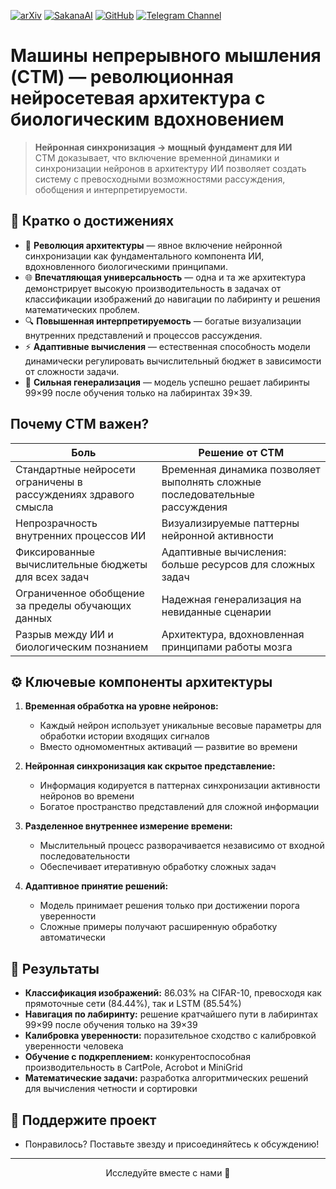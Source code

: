 [![arXiv](https://img.shields.io/badge/arXiv-2505.05522-b31b1b.svg)](https://arxiv.org/abs/2505.05522)
[![SakanaAI](https://img.shields.io/badge/SakanaAI-purple)](https://pub.sakana.ai/ctm/)
[![GitHub](https://img.shields.io/badge/GitHub-black)](https://github.com/SakanaAI/continuous-thought-machines/)
[![Telegram Channel](https://img.shields.io/badge/Telegram-TTWRB-blue)](https://t.me/TheWeeklyBrief)

# Машины непрерывного мышления (CTM) — революционная нейросетевая архитектура с биологическим вдохновением

> **Нейронная синхронизация → мощный фундамент для ИИ**  
> CTM доказывает, что включение временной динамики и синхронизации нейронов в архитектуру ИИ позволяет создать систему с превосходными возможностями рассуждения, обобщения и интерпретируемости.

## 🚀 Кратко о достижениях

* 🧠 **Революция архитектуры** — явное включение нейронной синхронизации как фундаментального компонента ИИ, вдохновленного биологическими принципами.
* 🌐 **Впечатляющая универсальность** — одна и та же архитектура демонстрирует высокую производительность в задачах от классификации изображений до навигации по лабиринту и решения математических проблем.
* 🔍 **Повышенная интерпретируемость** — богатые визуализации внутренних представлений и процессов рассуждения.
* ⚡ **Адаптивные вычисления** — естественная способность модели динамически регулировать вычислительный бюджет в зависимости от сложности задачи.
* 🧩 **Сильная генерализация** — модель успешно решает лабиринты 99×99 после обучения только на лабиринтах 39×39.

## Почему CTM важен?

| Боль | Решение от CTM |
| --------------------------------------------- | ----------------------------------------------- |
| Стандартные нейросети ограничены в рассуждениях здравого смысла | Временная динамика позволяет выполнять сложные последовательные рассуждения |
| Непрозрачность внутренних процессов ИИ | Визуализируемые паттерны нейронной активности |
| Фиксированные вычислительные бюджеты для всех задач | Адаптивные вычисления: больше ресурсов для сложных задач |
| Ограниченное обобщение за пределы обучающих данных | Надежная генерализация на невиданные сценарии |
| Разрыв между ИИ и биологическим познанием | Архитектура, вдохновленная принципами работы мозга |

## ⚙️ Ключевые компоненты архитектуры

1. **Временная обработка на уровне нейронов:**
   - Каждый нейрон использует уникальные весовые параметры для обработки истории входящих сигналов
   - Вместо одномоментных активаций — развитие во времени

2. **Нейронная синхронизация как скрытое представление:**
   - Информация кодируется в паттернах синхронизации активности нейронов во времени
   - Богатое пространство представлений для сложной информации

3. **Разделенное внутреннее измерение времени:**
   - Мыслительный процесс разворачивается независимо от входной последовательности
   - Обеспечивает итеративную обработку сложных задач

4. **Адаптивное принятие решений:**
   - Модель принимает решения только при достижении порога уверенности
   - Сложные примеры получают расширенную обработку автоматически

## 🔬 Результаты

- **Классификация изображений:** 86.03% на CIFAR-10, превосходя как прямоточные сети (84.44%), так и LSTM (85.54%)
- **Навигация по лабиринту:** решение кратчайшего пути в лабиринтах 99×99 после обучения только на 39×39
- **Калибровка уверенности:** поразительное сходство с калибровкой уверенности человека
- **Обучение с подкреплением:** конкурентоспособная производительность в CartPole, Acrobot и MiniGrid
- **Математические задачи:** разработка алгоритмических решений для вычисления четности и сортировки

## 🌟 Поддержите проект

- Понравилось? Поставьте звезду и присоединяйтесь к обсуждению!

---

<p align="center">Исследуйте вместе с нами 🚀</p>